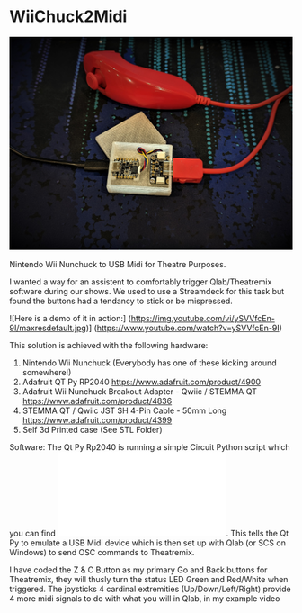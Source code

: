 # WiiChuck2Midi
![WiiChuck2Midi](/images/Wiichuck.jpg)



 Nintendo Wii Nunchuck to USB Midi for Theatre Purposes.
 
I wanted a way for an assistent to comfortably trigger Qlab/Theatremix software during our shows. We used to use a Streamdeck for this task but found the buttons had a tendancy to stick or be mispressed.

![Here is a demo of it in action:]
(https://img.youtube.com/vi/ySVVfcEn-9I/maxresdefault.jpg)]
(https://www.youtube.com/watch?v=ySVVfcEn-9I)

This solution is achieved with the following hardware:

1. Nintendo Wii Nunchuck (Everybody has one of these kicking around somewhere!)
2. Adafruit QT Py RP2040 https://www.adafruit.com/product/4900
3. Adafruit Wii Nunchuck Breakout Adapter - Qwiic / STEMMA QT https://www.adafruit.com/product/4836
4. STEMMA QT / Qwiic JST SH 4-Pin Cable - 50mm Long https://www.adafruit.com/product/4399
5. Self 3d Printed case (See STL Folder)

Software:
The Qt Py Rp2040 is running a simple Circuit Python script which you can find ![here](/code.py).
This tells the Qt Py to emulate a USB Midi device which is then set up with Qlab (or SCS on Windows) to send OSC commands to Theatremix.

I have coded the Z & C Button as my primary Go and Back buttons for Theatremix, they will thusly turn the status LED Green and Red/White when triggered.
The joysticks 4 cardinal extremities (Up/Down/Left/Right) provide 4 more midi signals to do with what you will in Qlab, in my example video 
